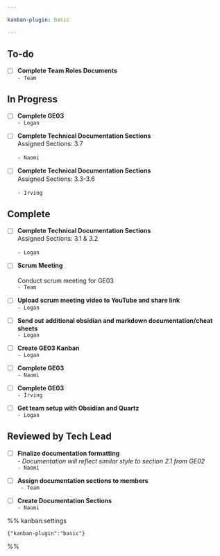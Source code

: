 ```yaml
---

kanban-plugin: basic

---
```


## To-do

- [ ] **Complete Team Roles Documents**<br>`- Team`


## In Progress

- [ ] **Complete GE03**<br>`- Logan`
- [ ] **Complete Technical Documentation Sections**<br>Assigned Sections: 3.7<br><br>`- Naomi`
- [ ] **Complete Technical Documentation Sections**<br>Assigned Sections: 3.3-3.6<br><br>`- Irving`


## Complete

- [ ] **Complete Technical Documentation Sections**<br>Assigned Sections: 3.1 & 3.2<br><br>`- Logan`
- [ ] __Scrum Meeting__<br><br>Conduct scrum meeting for GE03 <br>`- Team`
- [ ] **Upload scrum meeting video to YouTube and share link**<br>`- Logan`
- [ ] **Send out additional obsidian and markdown documentation/cheat sheets**<br>`- Logan`
- [ ] **Create GE03 Kanban**<br>`- Logan`
- [ ] **Complete GE03**<br>`- Naomi`
- [ ] **Complete GE03**<br>`- Irving`
- [ ] **Get team setup with Obsidian and Quartz**<br>`- Logan`


## Reviewed by Tech Lead

- [ ] **Finalize documentation formatting**<br>*- Documentation will reflect similar style to section 2.1 from GE02*<br>`- Naomi`
- [ ] **Assign documentation sections to members**<br>` - Team`
- [ ] **Create Documentation Sections**<br>`- Naomi`




%% kanban:settings
```
{"kanban-plugin":"basic"}
```
%%